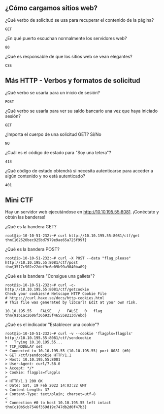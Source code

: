 ## ¿Cómo cargamos sitios web?

¿Qué verbo de solicitud se usa para recuperar el contenido de la página?

    GET

¿En qué puerto escuchan normalmente los servidores web?

    80

¿Qué es responsable de que los sitios web se vean elegantes?

    CSS

## Más HTTP - Verbos y formatos de solicitud

¿Qué verbo se usaría para un inicio de sesión?

    POST

¿Qué verbo se usaría para ver su saldo bancario una vez que haya iniciado sesión?

    GET

¿Importa el cuerpo de una solicitud GET? Sí/No

    NO

¿Cuál es el código de estado para "Soy una tetera"?

    418

¿Qué código de estado obtendrá si necesita autenticarse para acceder a algún contenido y no está autenticado?

    401

##  Mini CTF

Hay un servidor web ejecutándose en http://10.10.195.55:8081. ¡Conéctate y obtén las banderas!

¿Qué es la bandera GET?

    root@ip-10-10-51-232:~# curl http://10.10.195.55:8081/ctf/get
    thm{162520bec925bd7979e9ae65a725f99f}

¿Qué es la bandera POST?

    root@ip-10-10-51-232:~# curl -X POST --data "flag_please" http://10.10.195.55:8081/ctf/post
    thm{3517c902e22def9c6e09b99a9040ba09}

¿Qué es la bandera "Consigue una galleta"?

    root@ip-10-10-51-232:~# curl -c- http://10.10.195.55:8081/ctf/getcookie
    Check your cookies!# Netscape HTTP Cookie File
    # https://curl.haxx.se/docs/http-cookies.html
    # This file was generated by libcurl! Edit at your own risk.

    10.10.195.55	FALSE	/	FALSE	0	flag	thm{91b1ac2606f36b935f465558213d7ebd}


¿Qué es el indicador "Establecer una cookie"?

    root@ip-10-10-51-232:~# curl -v --cookie 'flagpls=flagpls' http://10.10.195.55:8081/ctf/sendcookie
    *   Trying 10.10.195.55...
    * TCP_NODELAY set
    * Connected to 10.10.195.55 (10.10.195.55) port 8081 (#0)
    > GET /ctf/sendcookie HTTP/1.1
    > Host: 10.10.195.55:8081
    > User-Agent: curl/7.58.0
    > Accept: */*
    > Cookie: flagpls=flagpls
    > 
    < HTTP/1.1 200 OK
    < Date: Sat, 19 Feb 2022 14:03:22 GMT
    < Content-Length: 37
    < Content-Type: text/plain; charset=utf-8
    < 
    * Connection #0 to host 10.10.195.55 left intact
    thm{c10b5cb7546f359d19c747db2d0f47b3}



